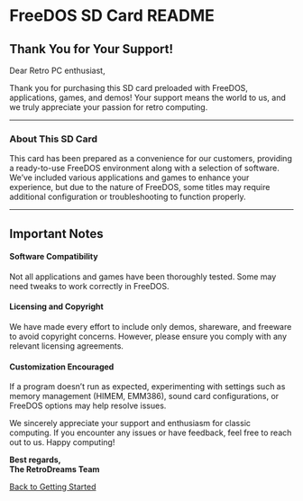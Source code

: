 # FreeDOS SD Card README
## Thank You for Your Support!

Dear Retro PC enthusiast,

Thank you for purchasing this SD card preloaded with FreeDOS, applications, games, and demos! Your support means the world to us, and we truly appreciate your passion for retro computing.

---

### About This SD Card

This card has been prepared as a convenience for our customers, providing a ready-to-use FreeDOS environment along with a selection of software. We’ve included various applications and games to enhance your experience, but due to the nature of FreeDOS, some titles may require additional configuration or troubleshooting to function properly.

---

## Important Notes

#### Software Compatibility

Not all applications and games have been thoroughly tested. Some may need tweaks to work correctly in FreeDOS.

#### Licensing and Copyright

We have made every effort to include only demos, shareware, and freeware to avoid copyright concerns. However, please ensure you comply with any relevant licensing agreements.

#### Customization Encouraged

If a program doesn’t run as expected, experimenting with settings such as memory management (HIMEM, EMM386), sound card configurations, or FreeDOS options may help resolve issues.

We sincerely appreciate your support and enthusiasm for classic computing. If you encounter any issues or have feedback, feel free to reach out to us. Happy computing!

**Best regards,** <br>
**The RetroDreams Team**

[Back to Getting Started](../getting-started.md)

[Retrodreams]: https://retrodreams.ca/collections/all
[winworldpc-win98]: https://winworldpc.com/download/417d71c2-ae18-c39a-11c3-a4e284a2c3a5
[vogons-thread]: https://www.vogons.org/viewtopic.php?t=93480
[vogons-minidos]: https://www.vogons.org/viewtopic.php?p=1307896#p1307896
[mt32-pi]: https://github.com/dwhinham/mt32-pi
[mt32-pi-control]: https://github.com/gmcn42/mt32-pi-control/tree/main/dos_bin
